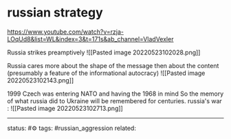 # russian strategy
https://www.youtube.com/watch?v=rzja-LOqUd8&list=WL&index=3&t=171s&ab_channel=VladVexler

Russia strikes preamptively
![[Pasted image 20220523102028.png]]

Russia cares more about the shape of the message then about the content (presumably a feature of the informational autocracy)
![[Pasted image 20220523102143.png]]

1999 Czech was entering NATO and having the 1968 in mind
So the memory of what russia did to Ukraine will be remembered for centuries.
russia's war :
![[Pasted image 20220523102713.png]]



---
status: #⚙️ 
tags: #russian_aggression 
related: 